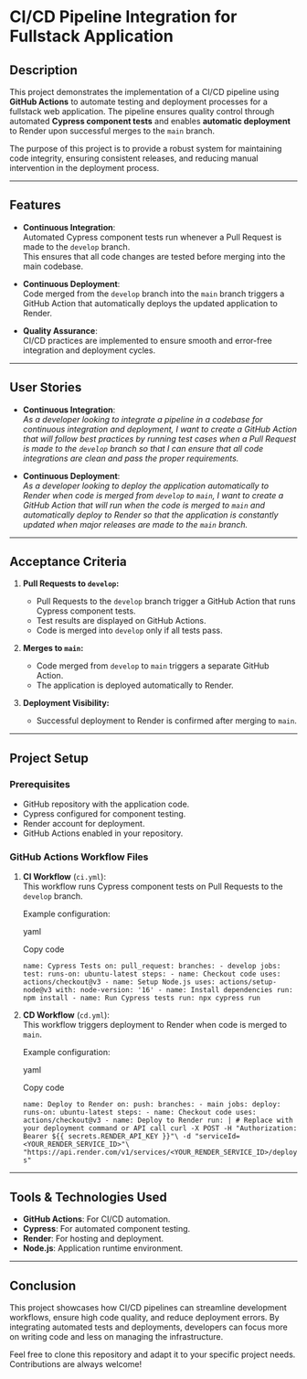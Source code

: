 CI/CD Pipeline Integration for Fullstack Application
====================================================

Description
-----------

This project demonstrates the implementation of a CI/CD pipeline using **GitHub Actions** to automate testing and deployment processes for a fullstack web application. The pipeline ensures quality control through automated **Cypress component tests** and enables **automatic deployment** to Render upon successful merges to the `main` branch.

The purpose of this project is to provide a robust system for maintaining code integrity, ensuring consistent releases, and reducing manual intervention in the deployment process.

* * * * *

Features
--------

-   **Continuous Integration**:\
    Automated Cypress component tests run whenever a Pull Request is made to the `develop` branch.\
    This ensures that all code changes are tested before merging into the main codebase.

-   **Continuous Deployment**:\
    Code merged from the `develop` branch into the `main` branch triggers a GitHub Action that automatically deploys the updated application to Render.

-   **Quality Assurance**:\
    CI/CD practices are implemented to ensure smooth and error-free integration and deployment cycles.

* * * * *

User Stories
------------

-   **Continuous Integration**:\
    *As a developer looking to integrate a pipeline in a codebase for continuous integration and deployment, I want to create a GitHub Action that will follow best practices by running test cases when a Pull Request is made to the `develop` branch so that I can ensure that all code integrations are clean and pass the proper requirements.*

-   **Continuous Deployment**:\
    *As a developer looking to deploy the application automatically to Render when code is merged from `develop` to `main`, I want to create a GitHub Action that will run when the code is merged to `main` and automatically deploy to Render so that the application is constantly updated when major releases are made to the `main` branch.*

* * * * *

Acceptance Criteria
-------------------

1.  **Pull Requests to `develop`:**

    -   Pull Requests to the `develop` branch trigger a GitHub Action that runs Cypress component tests.
    -   Test results are displayed on GitHub Actions.
    -   Code is merged into `develop` only if all tests pass.
2.  **Merges to `main`:**

    -   Code merged from `develop` to `main` triggers a separate GitHub Action.
    -   The application is deployed automatically to Render.
3.  **Deployment Visibility:**

    -   Successful deployment to Render is confirmed after merging to `main`.

* * * * *

Project Setup
-------------

### Prerequisites

-   GitHub repository with the application code.
-   Cypress configured for component testing.
-   Render account for deployment.
-   GitHub Actions enabled in your repository.

### GitHub Actions Workflow Files

1.  **CI Workflow** (`ci.yml`):\
    This workflow runs Cypress component tests on Pull Requests to the `develop` branch.

    Example configuration:

    yaml

    Copy code

    `name: Cypress Tests
    on:
      pull_request:
        branches:
          - develop
    jobs:
      test:
        runs-on: ubuntu-latest
        steps:
          - name: Checkout code
            uses: actions/checkout@v3
          - name: Setup Node.js
            uses: actions/setup-node@v3
            with:
              node-version: '16'
          - name: Install dependencies
            run: npm install
          - name: Run Cypress tests
            run: npx cypress run`

2.  **CD Workflow** (`cd.yml`):\
    This workflow triggers deployment to Render when code is merged to `main`.

    Example configuration:

    yaml

    Copy code

    `name: Deploy to Render
    on:
      push:
        branches:
          - main
    jobs:
      deploy:
        runs-on: ubuntu-latest
        steps:
          - name: Checkout code
            uses: actions/checkout@v3
          - name: Deploy to Render
            run: |
              # Replace with your deployment command or API call
              curl -X POST -H "Authorization: Bearer ${{ secrets.RENDER_API_KEY }}"\
                -d "serviceId=<YOUR_RENDER_SERVICE_ID>"\
                "https://api.render.com/v1/services/<YOUR_RENDER_SERVICE_ID>/deploys" `

* * * * *

Tools & Technologies Used
-------------------------

-   **GitHub Actions**: For CI/CD automation.
-   **Cypress**: For automated component testing.
-   **Render**: For hosting and deployment.
-   **Node.js**: Application runtime environment.

* * * * *

Conclusion
----------

This project showcases how CI/CD pipelines can streamline development workflows, ensure high code quality, and reduce deployment errors. By integrating automated tests and deployments, developers can focus more on writing code and less on managing the infrastructure.

Feel free to clone this repository and adapt it to your specific project needs. Contributions are always welcome!